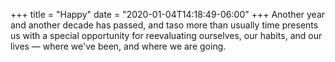 +++
title = "Happy"
date = "2020-01-04T14:18:49-06:00"
+++
Another year and another decade has passed, and taso more than usually time presents us with a special opportunity for reevaluating ourselves, our habits, and our lives — where we've been, and where we are going.
